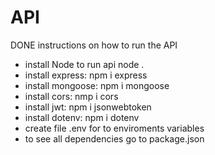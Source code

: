 # API

DONE instructions on how to run the API

- install Node to run api node .
- install express: npm i express
- install mongoose: npm i mongoose
- install cors: nmp i cors
- install jwt: npm i jsonwebtoken
- install dotenv: npm i dotenv
- create file .env for to enviroments variables
- to see all dependencies go to package.json 
